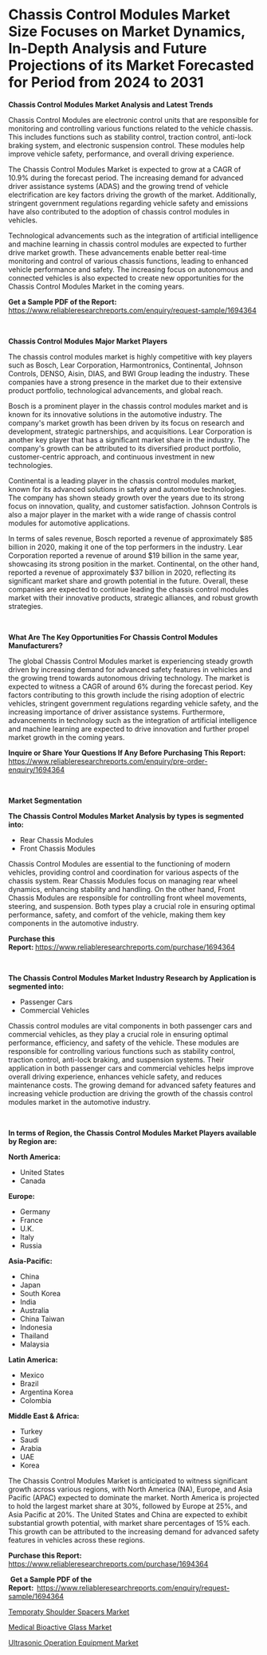 <p><h1>Chassis Control Modules Market Size Focuses on Market Dynamics, In-Depth Analysis and Future Projections of its Market Forecasted for Period from 2024 to 2031</h1></p><p><strong>Chassis Control Modules Market Analysis and Latest Trends</strong></p>
<p><p>Chassis Control Modules are electronic control units that are responsible for monitoring and controlling various functions related to the vehicle chassis. This includes functions such as stability control, traction control, anti-lock braking system, and electronic suspension control. These modules help improve vehicle safety, performance, and overall driving experience.</p><p>The Chassis Control Modules Market is expected to grow at a CAGR of 10.9% during the forecast period. The increasing demand for advanced driver assistance systems (ADAS) and the growing trend of vehicle electrification are key factors driving the growth of the market. Additionally, stringent government regulations regarding vehicle safety and emissions have also contributed to the adoption of chassis control modules in vehicles.</p><p>Technological advancements such as the integration of artificial intelligence and machine learning in chassis control modules are expected to further drive market growth. These advancements enable better real-time monitoring and control of various chassis functions, leading to enhanced vehicle performance and safety. The increasing focus on autonomous and connected vehicles is also expected to create new opportunities for the Chassis Control Modules Market in the coming years.</p></p>
<p><strong>Get a Sample PDF of the Report:&nbsp;</strong> <a href="https://www.reliableresearchreports.com/enquiry/request-sample/1694364">https://www.reliableresearchreports.com/enquiry/request-sample/1694364</a></p>
<p>&nbsp;</p>
<p><strong>Chassis Control Modules Major Market Players</strong></p>
<p><p>The chassis control modules market is highly competitive with key players such as Bosch, Lear Corporation, Harmontronics, Continental, Johnson Controls, DENSO, Aisin, DIAS, and BWI Group leading the industry. These companies have a strong presence in the market due to their extensive product portfolio, technological advancements, and global reach.</p><p>Bosch is a prominent player in the chassis control modules market and is known for its innovative solutions in the automotive industry. The company's market growth has been driven by its focus on research and development, strategic partnerships, and acquisitions. Lear Corporation is another key player that has a significant market share in the industry. The company's growth can be attributed to its diversified product portfolio, customer-centric approach, and continuous investment in new technologies.</p><p>Continental is a leading player in the chassis control modules market, known for its advanced solutions in safety and automotive technologies. The company has shown steady growth over the years due to its strong focus on innovation, quality, and customer satisfaction. Johnson Controls is also a major player in the market with a wide range of chassis control modules for automotive applications.</p><p>In terms of sales revenue, Bosch reported a revenue of approximately $85 billion in 2020, making it one of the top performers in the industry. Lear Corporation reported a revenue of around $19 billion in the same year, showcasing its strong position in the market. Continental, on the other hand, reported a revenue of approximately $37 billion in 2020, reflecting its significant market share and growth potential in the future. Overall, these companies are expected to continue leading the chassis control modules market with their innovative products, strategic alliances, and robust growth strategies.</p></p>
<p>&nbsp;</p>
<p><strong>What Are The Key Opportunities For Chassis Control Modules Manufacturers?</strong></p>
<p><p>The global Chassis Control Modules market is experiencing steady growth driven by increasing demand for advanced safety features in vehicles and the growing trend towards autonomous driving technology. The market is expected to witness a CAGR of around 6% during the forecast period. Key factors contributing to this growth include the rising adoption of electric vehicles, stringent government regulations regarding vehicle safety, and the increasing importance of driver assistance systems. Furthermore, advancements in technology such as the integration of artificial intelligence and machine learning are expected to drive innovation and further propel market growth in the coming years.</p></p>
<p><strong>Inquire or Share Your Questions If Any Before Purchasing This Report:</strong> <a href="https://www.reliableresearchreports.com/enquiry/pre-order-enquiry/1694364">https://www.reliableresearchreports.com/enquiry/pre-order-enquiry/1694364</a></p>
<p>&nbsp;</p>
<p><strong>Market Segmentation</strong></p>
<p><strong>The Chassis Control Modules Market Analysis by types is segmented into:</strong></p>
<p><ul><li>Rear Chassis Modules</li><li>Front Chassis Modules</li></ul></p>
<p><p>Chassis Control Modules are essential to the functioning of modern vehicles, providing control and coordination for various aspects of the chassis system. Rear Chassis Modules focus on managing rear wheel dynamics, enhancing stability and handling. On the other hand, Front Chassis Modules are responsible for controlling front wheel movements, steering, and suspension. Both types play a crucial role in ensuring optimal performance, safety, and comfort of the vehicle, making them key components in the automotive industry.</p></p>
<p><strong>Purchase this Report:&nbsp;</strong><a href="https://www.reliableresearchreports.com/purchase/1694364">https://www.reliableresearchreports.com/purchase/1694364</a></p>
<p>&nbsp;</p>
<p><strong>The Chassis Control Modules Market Industry Research by Application is segmented into:</strong></p>
<p><ul><li>Passenger Cars</li><li>Commercial Vehicles</li></ul></p>
<p><p>Chassis control modules are vital components in both passenger cars and commercial vehicles, as they play a crucial role in ensuring optimal performance, efficiency, and safety of the vehicle. These modules are responsible for controlling various functions such as stability control, traction control, anti-lock braking, and suspension systems. Their application in both passenger cars and commercial vehicles helps improve overall driving experience, enhances vehicle safety, and reduces maintenance costs. The growing demand for advanced safety features and increasing vehicle production are driving the growth of the chassis control modules market in the automotive industry.</p></p>
<p>&nbsp;</p>
<p><strong>In terms of Region, the Chassis Control Modules Market Players available by Region are:</strong></p>
<p>
    <p> <strong> North America: </strong>
        <ul>
            <li>United States</li>
            <li>Canada</li>
        </ul>
        </p> 
    <p> <strong> Europe: </strong>
        <ul>
            <li>Germany</li>
            <li>France</li>
            <li>U.K.</li>
            <li>Italy</li>
            <li>Russia</li>
        </ul>
        </p> 
    <p> <strong> Asia-Pacific: </strong>
        <ul>
            <li>China</li>
            <li>Japan</li>
            <li>South Korea</li>
            <li>India</li>
            <li>Australia</li>
            <li>China Taiwan</li>
            <li>Indonesia</li>
            <li>Thailand</li>
            <li>Malaysia</li>
        </ul>
        </p> 
    <p> <strong> Latin America: </strong>
        <ul>
            <li>Mexico</li>
            <li>Brazil</li>
            <li>Argentina Korea</li>
            <li>Colombia</li>
        </ul>
        </p> 
    <p> <strong> Middle East & Africa: </strong>
        <ul>
            <li>Turkey</li>
            <li>Saudi</li>
            <li>Arabia</li>
            <li>UAE</li>
            <li>Korea</li>
        </ul>
    </p>
    </p>
<p><p>The Chassis Control Modules Market is anticipated to witness significant growth across various regions, with North America (NA), Europe, and Asia Pacific (APAC) expected to dominate the market. North America is projected to hold the largest market share at 30%, followed by Europe at 25%, and Asia Pacific at 20%. The United States and China are expected to exhibit substantial growth potential, with market share percentages of 15% each. This growth can be attributed to the increasing demand for advanced safety features in vehicles across these regions.</p></p>
<p><strong>Purchase this Report: </strong><a href="https://www.reliableresearchreports.com/purchase/1694364">https://www.reliableresearchreports.com/purchase/1694364</a></p>
<p>&nbsp;<strong>Get a Sample PDF of the Report:&nbsp;&nbsp;</strong><a href="https://www.reliableresearchreports.com/enquiry/request-sample/1694364">https://www.reliableresearchreports.com/enquiry/request-sample/1694364</a></p>
<p><strong></strong></p>
<p><p><a href="https://github.com/Krish2023na/Market-Research-Report-List-3/blob/main/temporaty-shoulder-spacers-market.md">Temporaty Shoulder Spacers Market</a></p><p><a href="https://github.com/bmorecock/Market-Research-Report-List-2/blob/main/medical-bioactive-glass-market.md">Medical Bioactive Glass Market</a></p><p><a href="https://github.com/jsmusil/Market-Research-Report-List-2/blob/main/ultrasonic-operation-equipment-market.md">Ultrasonic Operation Equipment Market</a></p></p>